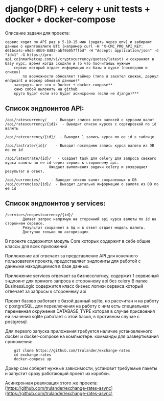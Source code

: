# django(DRF) + celery + unit tests + docker + docker-compose
Описание задачи для проекта:
```team foundation
сервис ходит по API раз в 5-10-15 мин (задать через env) и забирают данные о криптовалюте BTC (например curl -H "X-CMC_PRO_API_KEY: d61bca4c-e9d3-40b9-8d82-abf9b057ffbd" -H "Accept: application/json" -d "id=1" -G https://pro-api.coinmarketcap.com/v1/cryptocurrency/quotes/latest) и сохраняют в базу курс, время когда сходили и то что посчитаешь нужным
    сервис который отдает информацию из базы о курсе (последнюю и список)
        по возможности обновляет таймер (типа я захотел свежак, дернул endpoint и воркер обновил данные)*
    завернуть все это в Docker + docker-compose**
    само собой выложить на github
    круто будет если это будет асинхронно (если не django)***
```


## Список эндпоинтов API:
```team foundation
/api/ratescurrency/    - Выводит список всех записей с курсами валют
/api/ratescurrency/{id}/  - Выводит список курсов с сортировкой по id валюты

/api/ratecurrency/{id}/  - Выводит 1 запись курса по ее id в таблице

/api/lastrate/{id}/    - Выводит последнюю запись курса валюты из DB по ее id

/api/latestrate/{id}/   - Создает task для celery для запроса свежего курса валюты по ее id через сервис к стороннему api.
                    Ожидает выполнения задачи celery и возвращает результат в ответ.
                    
/api/currencies/     - Выводит список валют сохраненных в DB
/api/currencies/{id}/  - Выводит детально информацию о валюте из DB по ее id
```

## Список эндпоинтов у services:
```team foundation
/services/requestcurrency/{id}/ - 
        Делает запрос напрямую на сторонний api курса валюты по id на стороннем сервисе.
        Результат сохраняет в бд и в ответ отдает модель валюты.
        Доступно только по авторизации
```


В проекте содержится модуль Core которых содержит в себе общие классы для всех приложений

Приложение api отвечает за представление API для конечного пользователя проекта, предоставляет эндпоинты
для работой с данными находящимися в базе данных.

Приложение services отвечает за бизнесслогику, содержит 1 сервисный эндпоинт для прямого запроса к стороннему api без celery
В папке BusinessLogic содержится класс бизнес логики сервиса который отвечает за запросы к стороннему api

Проект базово работает с базой данный sqlite, но рассчитан и на работу с postgreSQL, для переключения на работу с ним есть 
специальная переменная окружения DATABASE_TYPE которая в случае присвоения ей значения sqlite работает с этой базой, в противном случае с postgresql.


Для первого запуска приложения требуется наличие установленного docker и docker-compose на компьютере.
комманды для развертывания приложения:
```shell
    git clone https://github.com/trulander/exchange-rates
    cd exchange-rates
    docker-compose up
```

Докер сам соберет нужные зависимости, установит требуемые пакеты и запустит сразу работающий проект из коробки.

Асинхронная реализация этого же проекта: [https://github.com/trulander/exchange-rates-async](https://github.com/trulander/exchange-rates-async)

